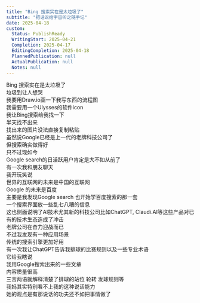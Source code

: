 ```yaml
---  
title: "Bing 搜索实在是太垃圾了"  
subtitle: "把话说给宇宙听之随手记"  
date: 2025-04-18  
custom:  
  Status: PublishReady  
  WritingStart: 2025-04-21  
  Completion: 2025-04-17  
  EditingCompletion: 2025-04-18  
  PlannedPublication: null  
  ActualPublication: null  
  Notes: null  
---        
```

 Bing 搜索实在是太垃圾了        
垃圾到让人想哭          
我要用Draw.io画一下我写东西的流程图        
我需要用一个Ulysses的软件icon        
我让Bing搜索给我找一下        
半天找不出来        
找出来的图片没法直接复制粘贴        
虽然说Google已经是上一代的老牌科技公司了        
但搜索确实做得好          
只不过现如今        
Google search的日活跃用户肯定是大不如从前了        
有一次我和朋友聊天        
我开玩笑说        
世界的互联网的未来是中国的互联网        
Google 的未来是百度        
主要是我发现Google search 也开始学百度搜索的那一套        
一个搜索界面放一些乱七八糟的信息        
这也侧面说明了AI技术尤其新的科技公司比如ChatGPT, Claudi.AI等这些产品对已有的技术生态造成了冲击        
老牌公司在奋力迎战而已          
不过我发现有一种应用场景        
传统的搜索引擎更加好用        
有一次我让ChatGPT告诉我排球的比赛规则以及一些专业术语        
它给我瞎说        
我用Google搜索出来的一些文章        
内容质量很高        
三言两语就解释清楚了排球的站位 轮转 发球规则等          
我妈其实特别看不上我的这种说话能力        
她的观点是有那说话的功夫还不如把事情做了          
      